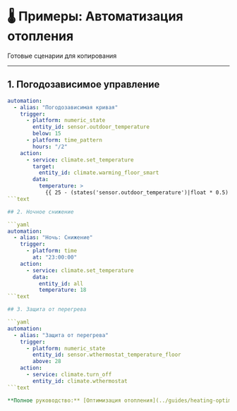 # 🌡️ Примеры: Автоматизация отопления

Готовые сценарии для копирования

---

## 1. Погодозависимое управление

```yaml
automation:
  - alias: "Погодозависимая кривая"
    trigger:
      - platform: numeric_state
        entity_id: sensor.outdoor_temperature
        below: 15
      - platform: time_pattern
        hours: "/2"
    action:
      - service: climate.set_temperature
        target:
          entity_id: climate.warming_floor_smart
        data:
          temperature: >
            {{ 25 - (states('sensor.outdoor_temperature')|float * 0.5) }}
```text

## 2. Ночное снижение

```yaml
automation:
  - alias: "Ночь: Снижение"
    trigger:
      - platform: time
        at: "23:00:00"
    action:
      - service: climate.set_temperature
        data:
          entity_id: all
          temperature: 18
```text

## 3. Защита от перегрева

```yaml
automation:
  - alias: "Защита от перегрева"
    trigger:
      - platform: numeric_state
        entity_id: sensor.wthermostat_temperature_floor
        above: 28
    action:
      - service: climate.turn_off
        entity_id: climate.wthermostat
```text

**Полное руководство:** [Оптимизация отопления](../guides/heating-optimization.md)
